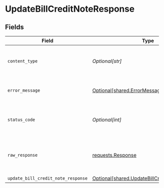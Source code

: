 # UpdateBillCreditNoteResponse


## Fields

| Field                                                                                                    | Type                                                                                                     | Required                                                                                                 | Description                                                                                              |
| -------------------------------------------------------------------------------------------------------- | -------------------------------------------------------------------------------------------------------- | -------------------------------------------------------------------------------------------------------- | -------------------------------------------------------------------------------------------------------- |
| `content_type`                                                                                           | *Optional[str]*                                                                                          | :heavy_check_mark:                                                                                       | HTTP response content type for this operation                                                            |
| `error_message`                                                                                          | [Optional[shared.ErrorMessage]](undefined/models/shared/errormessage.md)                                 | :heavy_minus_sign:                                                                                       | The request made is not valid.                                                                           |
| `status_code`                                                                                            | *Optional[int]*                                                                                          | :heavy_check_mark:                                                                                       | HTTP response status code for this operation                                                             |
| `raw_response`                                                                                           | [requests.Response](https://requests.readthedocs.io/en/latest/api/#requests.Response)                    | :heavy_minus_sign:                                                                                       | Raw HTTP response; suitable for custom response parsing                                                  |
| `update_bill_credit_note_response`                                                                       | [Optional[shared.UpdateBillCreditNoteResponse]](undefined/models/shared/updatebillcreditnoteresponse.md) | :heavy_minus_sign:                                                                                       | Success                                                                                                  |